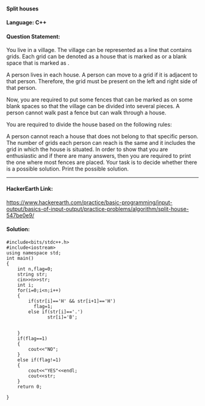 #### Split houses

#### Language: C++ 

#### Question Statement:
You live in a village. The village can be represented as a line that contains  grids. Each grid can be denoted as a house that is marked as  or a blank space that is marked as .

A person lives in each house. A person can move to a grid if it is adjacent to that person. Therefore, the grid must be present on the left and right side of that person.

Now, you are required to put some fences that can be marked as  on some blank spaces so that the village can be divided into several pieces. A person cannot walk past a fence but can walk through a house. 

You are required to divide the house based on the following rules:

A person cannot reach a house that does not belong to that specific person.
The number of grids each person can reach is the same and it includes the grid in which the house is situated.
In order to show that you are enthusiastic and if there are many answers, then you are required to print the one where most fences are placed.
Your task is to decide whether there is a possible solution. Print the possible solution.
<hr />

#### HackerEarth Link:
https://www.hackerearth.com/practice/basic-programming/input-output/basics-of-input-output/practice-problems/algorithm/split-house-547be0e9/


#### Solution:
```
#include<bits/stdc++.h>
#include<iostream>
using namespace std;
int main()
{
	int n,flag=0;
	string str;
	cin>>n>>str;
	int i;
	for(i=0;i<n;i++)
	{
		if(str[i]=='H' && str[i+1]=='H')
		  flag=1;
		else if(str[i]=='.')
		       str[i]='B';


	}
	if(flag==1)
	{
		cout<<"NO";
	}
	else if(flag!=1)
	{
		cout<<"YES"<<endl;
		cout<<str;
	}
	return 0;
	
}


```
